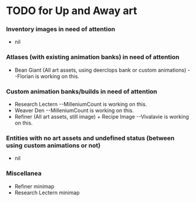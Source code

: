 # TODO for Up and Away art


### Inventory images in need of attention
+ nil


### Atlases (with existing animation banks) in need of attention
+ Bean Giant (All art assets, using deerclops bank or custom animations) --Florian is working on this.


### Custom animation banks/builds in need of attention
+ Research Lectern --MilleniumCount is working on this.
+ Weaver Den  --MilleniumCount is working on this.
+ Refiner (All art assets, still image) + Recipe Image --Vivalavie is working on this.


### Entities with no art assets and undefined status (between using custom animations or not)
+ nil


### Miscellanea
+ Refiner minimap
+ Research Lectern minimap


<!--
vim: ft=markdown nofoldenable
-->
